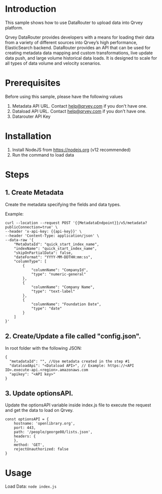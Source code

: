 # Introduction
This sample shows how to use DataRouter to upload data into Qrvey platform. 

Qrvey DataRouter provides developers with a means for loading their data from a variety of different sources into Qrvey’s high performance, ElasticSearch backend. DataRouter provides an API that can be used for creating metadata data mapping and custom transformations, live update data push, and large volume historical data loads.   It is designed to scale for all types of data volume and velocity scenarios.

# Prerequisites
Before using this sample, please have the following values
1. Metadata API URL. Contact help@qrvey.com if you don't have one.
2. Dataload API URL. Contact help@qrvey.com if you don't have one.
3. Datarouter API Key

# Installation

1. Install NodeJS from https://nodejs.org (v12 recommended)
2. Run the command to load data 

# Steps

## 1. Create Metadata

Create the metadata specifying the fields and data types.

Example:

```
curl --location --request POST '{{MetadataEndpoint}}/v5/metadata?publicConnection=true' \
--header 'x-api-key: {{api-key}}' \
--header 'Content-Type: application/json' \
--data-raw '{
    "MetaDataId": "quick_start_index_name",
    "indexName": "quick_start_index_name",
    "skipOnPartialData": false,
    "dateFormat": "YYYY-MM-DDTHH:mm:ss",
    "columnType": [
        {
            "columnName": "CompanyId",
            "type": "numeric-general"
        },
        {
            "columnName": "Company Name",
            "type": "text-label"
        },
        {
            "columnName": "Foundation Date",
            "type": "date"
        }
    ]
}'
```

## 2. Create/Update a file called "config.json".

In root folder with the following JSON:
```
{
  "metadataId": "", //Use metadata created in the step #1
  "dataloadApi": "<Dataload API>", // Example: https://<API ID>.execute-api.<region>.amazonaws.com
  "apikey": "<API key>"
}
```

## 3. Update optionsAPI.

Update the optionsAPI variable inside index.js file to execute the request and get the data to load on Qrvey.

```
const optionsAPI = {
    hostname: 'openlibrary.org',
    port: 443,
    path: '/people/george08/lists.json',
    headers: {
    },
    method: 'GET',
    rejectUnauthorized: false
}
```

# Usage

Load Data: `node index.js`